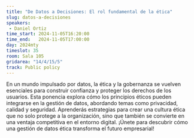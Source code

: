 ```yaml
---
title: "De Datos a Decisiones: El rol fundamental de la ética"
slug: datos-a-decisiones
speakers:
 - Daniel Ortiz
time_start: 2024-11-05T16:20:00
time_end:   2024-11-05T17:00:00
day: 2024mty
timeslot: 35
room: Sala 105
gridarea: "14/4/15/5"
track: Public policy
---
```


En un mundo impulsado por datos, la ética y la gobernanza se vuelven esenciales para construir confianza y proteger los derechos de los usuarios. Esta ponencia explora cómo los principios éticos pueden integrarse en la gestión de datos, abordando temas como privacidad, calidad y seguridad. Aprenderás estrategias para crear una cultura ética que no solo protege a la organización, sino que también se convierte en una ventaja competitiva en el entorno digital. ¡Únete para descubrir cómo una gestión de datos ética transforma el futuro empresarial!

